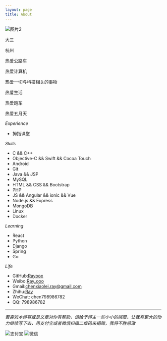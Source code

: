 ```yaml
---
layout: page
title: About
---
```

![图片2](http://rayooo.github.io/about/IMG2.JPG)

大三

杭州

热爱公路车

热爱计算机

热爱一切与科技相关的事物

热爱生活

热爱跑车

热爱五月天

*Experience*

* 拇指课堂


*Skills*

* C && C++
* Objective-C && Swift && Cocoa Touch
* Android
* Git
* Java && JSP
* MySQL
* HTML && CSS && Bootstrap
* PHP
* JS && Angular && ionic && Vue
* Node.js && Express
* MongoDB
* Linux
* Docker


*Learning*

* React
* Python
* Django
* Spring
* Go

*Life*

* GitHub:[Rayooo](https://github.com/rayooo)
* Weibo:[Ray_ooo](http://weibo.com/p/1005051795459455)
* Gmail:[chenxiaolei.ray@gmail.com](mailto:chenxiaolei.ray@gmail.com)
* Zhihu:[Ray](https://www.zhihu.com/people/ray-41-75)
* WeChat: chen798986782
* QQ: 798986782

***

*若喜欢本博客或是文章对你有帮助，请给予博主一些小小的捐赠，让我有更大的动力继续写下去，用支付宝或者微信扫描二维码来捐赠，我将不胜感激*

![支付宝](http://rayooo.github.io/about/alipayqr.png)
![微信](http://rayooo.github.io/about/weixinpay.JPG)

